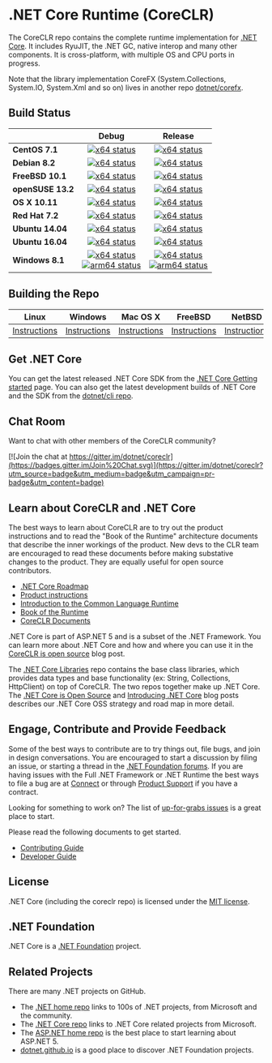 .NET Core Runtime (CoreCLR)
===========================

The CoreCLR repo contains the complete runtime implementation for [.NET Core](http://github.com/dotnet/core). It includes RyuJIT, the .NET GC, native interop and many other components. It is cross-platform, with multiple OS and CPU ports in progress.

Note that the library implementation CoreFX (System.Collections, System.IO, System.Xml and so on) lives in another repo [dotnet/corefx](https://github.com/dotnet/corefx).

Build Status
------------

|   | Debug | Release |
|---|:-----:|:-------:|
|**CentOS 7.1**|[![x64 status](https://img.shields.io/jenkins/s/http/dotnet-ci.cloudapp.net/job/dotnet_coreclr/job/master/debug_centos7.1.svg?label=x64)](http://dotnet-ci.cloudapp.net/job/dotnet_coreclr/job/master/job/debug_centos7.1)|[![x64 status](https://img.shields.io/jenkins/s/http/dotnet-ci.cloudapp.net/job/dotnet_coreclr/job/master/release_centos7.1.svg?label=x64)](http://dotnet-ci.cloudapp.net/job/dotnet_coreclr/job/master/job/release_centos7.1)|
|**Debian 8.2**|[![x64 status](https://img.shields.io/jenkins/s/http/dotnet-ci.cloudapp.net/job/dotnet_coreclr/job/master/debug_debian8.2.svg?label=x64)](http://dotnet-ci.cloudapp.net/job/dotnet_coreclr/job/master/job/debug_debian8.2)|[![x64 status](https://img.shields.io/jenkins/s/http/dotnet-ci.cloudapp.net/job/dotnet_coreclr/job/master/release_debian8.2.svg?label=x64)](http://dotnet-ci.cloudapp.net/job/dotnet_coreclr/job/master/job/release_debian8.2)|
|**FreeBSD 10.1**|[![x64 status](https://img.shields.io/jenkins/s/http/dotnet-ci.cloudapp.net/job/dotnet_coreclr/job/master/debug_freebsd.svg?label=x64)](http://dotnet-ci.cloudapp.net/job/dotnet_coreclr/job/master/job/debug_freebsd)|[![x64 status](https://img.shields.io/jenkins/s/http/dotnet-ci.cloudapp.net/job/dotnet_coreclr/job/master/release_freebsd.svg?label=x64)](http://dotnet-ci.cloudapp.net/job/dotnet_coreclr/job/master/job/release_freebsd)|
|**openSUSE 13.2**|[![x64 status](https://img.shields.io/jenkins/s/http/dotnet-ci.cloudapp.net/job/dotnet_coreclr/job/master/debug_opensuse13.2.svg?label=x64)](http://dotnet-ci.cloudapp.net/job/dotnet_coreclr/job/master/job/debug_opensuse13.2)|[![x64 status](https://img.shields.io/jenkins/s/http/dotnet-ci.cloudapp.net/job/dotnet_coreclr/job/master/release_opensuse13.2.svg?label=x64)](http://dotnet-ci.cloudapp.net/job/dotnet_coreclr/job/master/job/release_opensuse13.2)|
|**OS X 10.11**|[![x64 status](https://img.shields.io/jenkins/s/http/dotnet-ci.cloudapp.net/job/dotnet_coreclr/job/master/debug_osx.svg?label=x64)](http://dotnet-ci.cloudapp.net/job/dotnet_coreclr/job/master/job/debug_osx)|[![x64 status](https://img.shields.io/jenkins/s/http/dotnet-ci.cloudapp.net/job/dotnet_coreclr/job/master/release_osx.svg?label=x64)](http://dotnet-ci.cloudapp.net/job/dotnet_coreclr/job/master/job/release_osx)|
|**Red Hat 7.2**|[![x64 status](https://img.shields.io/jenkins/s/http/dotnet-ci.cloudapp.net/job/dotnet_coreclr/job/master/debug_rhel7.2.svg?label=x64)](http://dotnet-ci.cloudapp.net/job/dotnet_coreclr/debug_rhel7.2)|[![x64 status](https://img.shields.io/jenkins/s/http/dotnet-ci.cloudapp.net/job/dotnet_coreclr/job/master/release_rhel7.2.svg?label=x64)](http://dotnet-ci.cloudapp.net/job/dotnet_coreclr/job/master/job/release_rhel7.2)|
|**Ubuntu 14.04**|[![x64 status](https://img.shields.io/jenkins/s/http/dotnet-ci.cloudapp.net/job/dotnet_coreclr/job/master/debug_ubuntu.svg?label=x64)](http://dotnet-ci.cloudapp.net/job/dotnet_coreclr/job/master/job/debug_ubuntu)|[![x64 status](https://img.shields.io/jenkins/s/http/dotnet-ci.cloudapp.net/job/dotnet_coreclr/job/master/release_ubuntu.svg?label=x64)](http://dotnet-ci.cloudapp.net/job/dotnet_coreclr/job/master/job/release_ubuntu)|
|**Ubuntu 16.04**|[![x64 status](https://img.shields.io/jenkins/s/http/dotnet-ci.cloudapp.net/job/dotnet_coreclr/job/master/debug_ubuntu16.04.svg?label=x64)](http://dotnet-ci.cloudapp.net/job/dotnet_coreclr/job/master/job/debug_ubuntu16.04)|[![x64 status](https://img.shields.io/jenkins/s/http/dotnet-ci.cloudapp.net/job/dotnet_coreclr/job/master/release_ubuntu16.04.svg?label=x64)](http://dotnet-ci.cloudapp.net/job/dotnet_coreclr/job/master/job/release_ubuntu16.04)|
|**Windows 8.1**|[![x64 status](https://img.shields.io/jenkins/s/http/dotnet-ci.cloudapp.net/job/dotnet_coreclr/job/master/debug_windows_nt.svg?label=x64)](http://dotnet-ci.cloudapp.net/job/dotnet_coreclr/job/master/job/debug_windows_nt)<br/>[![arm64 status](https://img.shields.io/jenkins/s/http/dotnet-ci.cloudapp.net/job/dotnet_coreclr/job/master/arm64_cross_debug_windows_nt.svg?label=arm64)](http://dotnet-ci.cloudapp.net/job/dotnet_coreclr/job/master/job/arm64_cross_debug_windows_nt)|[![x64 status](https://img.shields.io/jenkins/s/http/dotnet-ci.cloudapp.net/job/dotnet_coreclr/job/master/release_windows_nt.svg?label=x64)](http://dotnet-ci.cloudapp.net/job/dotnet_coreclr/job/master/job/release_windows_nt)<br/>[![arm64 status](https://img.shields.io/jenkins/s/http/dotnet-ci.cloudapp.net/job/dotnet_coreclr/job/master/arm64_cross_release_windows_nt.svg?label=arm64)](http://dotnet-ci.cloudapp.net/job/dotnet_coreclr/job/master/job/arm64_cross_release_windows_nt)|

Building the Repo
-------------

|Linux   |Windows |Mac OS X |FreeBSD  | NetBSD |
|--------|--------|---------|---------|--------|
| [Instructions](Documentation/building/linux-instructions.md) | [Instructions](Documentation/building/windows-instructions.md) | [Instructions](Documentation/building/osx-instructions.md) | [Instructions](Documentation/building/freebsd-instructions.md) | [Instructions](Documentation/building/netbsd-instructions.md) |

Get .NET Core
----------------------
You can get the latest released .NET Core SDK from the [.NET Core Getting started](http://dotnet.github.io/getting-started/) page. You can also get the latest development builds of .NET Core and the SDK from the [dotnet/cli repo](https://github.com/dotnet/cli#installers-and-binaries).

Chat Room
---------

Want to chat with other members of the CoreCLR community?

[![Join the chat at https://gitter.im/dotnet/coreclr](https://badges.gitter.im/Join%20Chat.svg)](https://gitter.im/dotnet/coreclr?utm_source=badge&utm_medium=badge&utm_campaign=pr-badge&utm_content=badge)

Learn about CoreCLR and .NET Core
---------------------------------

The best ways to learn about CoreCLR are to try out the product instructions and to read the "Book of the Runtime" architecture documents that describe the inner workings of the product. New devs to the CLR team are encouraged to read these documents before making substative changes to the product. They are equally useful for open source contributors.

- [.NET Core Roadmap](https://github.com/dotnet/core/blob/master/roadmap.md)
- [Product instructions](Documentation/README.md)
- [Introduction to the Common Language Runtime](Documentation/botr/intro-to-clr.md)
- [Book of the Runtime](Documentation/README.md#book-of-the-runtime)
- [CoreCLR Documents](Documentation)

.NET Core is part of ASP.NET 5 and is a subset of the .NET Framework. You can learn more about .NET Core and how and where you can use it in the [CoreCLR is open source][coreclr blog post] blog post.

The [.NET Core Libraries][corefx] repo contains the base class libraries, which provides data types and base functionality (ex: String, Collections, HttpClient) on top of CoreCLR. The two repos together make up .NET Core. The [.NET Core is Open Source][.NET Core oss] and [Introducing .NET Core][Introducing .NET Core] blog posts describes our .NET Core OSS strategy and road map in more detail.

Engage, Contribute and Provide Feedback
---------------------------------------

Some of the best ways to contribute are to try things out, file bugs, and join in design conversations. You are encouraged to start a discussion by filing an issue, or starting a thread in the [.NET Foundation forums](http://forums.dotnetfoundation.org/). If you are having issues with the Full .NET Framework or .NET Runtime the best ways to file a bug are at [Connect](http://connect.microsoft.com/VisualStudio) or through [Product Support](https://support.microsoft.com/en-us/contactus?ws=support) if you have a contract.

Looking for something to work on? The list of [up-for-grabs issues](https://github.com/dotnet/coreclr/issues?q=is%3Aopen+is%3Aissue+label%3Aup-for-grabs) is a great place to start.

Please read the following documents to get started.

* [Contributing Guide](Documentation/project-docs/contributing.md)
* [Developer Guide](Documentation/project-docs/developer-guide.md)

License
-------

.NET Core (including the coreclr repo) is licensed under the [MIT license](LICENSE.TXT).

.NET Foundation
---------------

.NET Core is a [.NET Foundation](http://www.dotnetfoundation.org/projects) project.

Related Projects
----------------

There are many .NET projects on GitHub.

- The
[.NET home repo](https://github.com/Microsoft/dotnet) links to 100s of .NET projects, from Microsoft and the community.
- The [.NET Core repo](https://github.com/dotnet/core) links to .NET Core related projects from Microsoft.
- The [ASP.NET home repo](https://github.com/aspnet/home) is the best place to start learning about ASP.NET 5.
- [dotnet.github.io](http://dotnet.github.io) is a good place to discover .NET Foundation projects.

[.NET Core oss]: http://blogs.msdn.com/b/dotnet/archive/2014/11/12/net-core-is-open-source.aspx
[Introducing .NET Core]: http://blogs.msdn.com/b/dotnet/archive/2014/12/04/introducing-net-core.aspx
[coreclr blog post]: http://blogs.msdn.com/b/dotnet/archive/2015/02/03/coreclr-is-now-open-source.aspx
[corefx]: http://github.com/dotnet/corefx
[coreclr]: http://github.com/dotnet/coreclr
